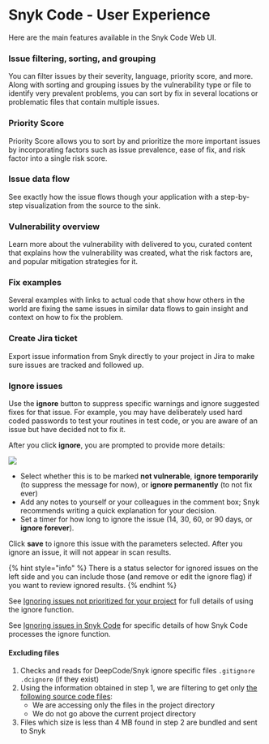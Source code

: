 # Snyk Code - User Experience

Here are the main features available in the Snyk Code Web UI.

### Issue filtering, sorting, and grouping

You can filter issues by their severity, language, priority score, and more. Along with sorting and grouping issues by the vulnerability type or file to identify very prevalent problems, you can sort by fix in several locations or problematic files that contain multiple issues.

### Priority Score

Priority Score allows you to sort by and prioritize the more important issues by incorporating factors such as issue prevalence, ease of fix, and risk factor into a single risk score.

### Issue data flow

See exactly how the issue flows though your application with a step-by-step visualization from the source to the sink.

### Vulnerability overview

Learn more about the vulnerability with delivered to you, curated content that explains how the vulnerability was created, what the risk factors are, and popular mitigation strategies for it.

### Fix examples

Several examples with links to actual code that show how others in the world are fixing the same issues in similar data flows to gain insight and context on how to fix the problem.

### Create Jira ticket

Export issue information from Snyk directly to your project in Jira to make sure issues are tracked and followed up.

### Ignore issues

Use the **ignore** button to suppress specific warnings and ignore suggested fixes for that issue. For example, you may have deliberately used hard coded passwords to test your routines in test code, or you are aware of an issue but have decided not to fix it.

After you click **ignore**, you are prompted to provide more details:

![](../../../../.gitbook/assets/snykcode-ignore-pic2.png)

* Select whether this is to be marked **not vulnerable**, **ignore temporarily** (to suppress the message for now), or **ignore permanently** (to not fix ever)
* Add any notes to yourself or your colleagues in the comment box; Snyk recommends writing a quick explanation for your decision.
* Set a timer for how long to ignore the issue (14, 30, 60, or 90 days, or **ignore forever**).

Click **save** to ignore this issue with the parameters selected. After you ignore an issue, it will not appear in scan results.

{% hint style="info" %}
There is a status selector for ignored issues on the left side and you can include those (and remove or edit the ignore flag) if you want to review ignored results.
{% endhint %}

See [Ignoring issues not prioritized for your project](https://docs.snyk.io/fixing-and-prioritizing-issues/issue-management/ignore-issues) for full details of using the ignore function.

See [Ignoring issues in Snyk Code](https://docs.snyk.io/fixing-and-prioritizing-issues/issue-management/ignore-issues#Ignore-Snyk-Code) for specific details of how Snyk Code processes the ignore function.

#### Excluding files

1. Checks and reads for DeepCode/Snyk ignore specific files `.gitignore` `.dcignore` (if they exist)
2. Using the information obtained in step 1, we are filtering to get only [the following source code files](../../snyk-code-language-and-framework-support.md#supported-extensions):
   * We are accessing only the files in the project directory
   * We do not go above the current project directory
3. Files which size is less than 4 MB found in step 2 are bundled and sent to Snyk
